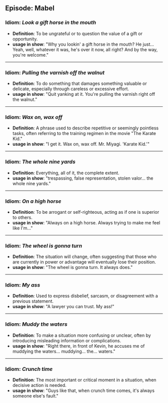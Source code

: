 ## Episode: Mabel

### Idiom: *Look a gift horse in the mouth*
- **Definition**: To be ungrateful or to question the value of a gift or opportunity.
- **usage in show**: "Why you lookin' a gift horse in the mouth? He just... Yeah, well, whatever it was, he's over it now, all right? And by the way, you're welcome." 
---

### Idiom: *Pulling the varnish off the walnut*
- **Definition**: To do something that damages something valuable or delicate, especially through careless or excessive effort.
- **usage in show**: "Quit yanking at it. You're pulling the varnish right off the walnut."
---

### Idiom: *Wax on, wax off*
- **Definition**: A phrase used to describe repetitive or seemingly pointless tasks, often referring to the training regimen in the movie "The Karate Kid."
- **usage in show**: "I get it. Wax on, wax off. Mr. Miyagi. 'Karate Kid.'"
---

### Idiom: *The whole nine yards*
- **Definition**:  Everything, all of it, the complete extent.
- **usage in show**: "trespassing, false representation, stolen valor... the whole nine yards."
---

### Idiom: *On a high horse*
- **Definition**:  To be arrogant or self-righteous, acting as if one is superior to others.
- **usage in show**: "Always on a high horse. Always trying to make me feel like I'm..." 
---

### Idiom: *The wheel is gonna turn*
- **Definition**:  The situation will change, often suggesting that those who are currently in power or advantage will eventually lose their position.
- **usage in show**: "The wheel is gonna turn. It always does." 
---

### Idiom: *My ass*
- **Definition**: Used to express disbelief, sarcasm, or disagreement with a previous statement. 
- **usage in show**: "A lawyer you can trust. My ass!"
---

### Idiom: *Muddy the waters*
- **Definition**: To make a situation more confusing or unclear, often by introducing misleading information or complications.
- **usage in show**: "Right there, in front of Kevin, he accuses me of muddying the waters... muddying... the... waters."
---

### Idiom: *Crunch time*
- **Definition**: The most important or critical moment in a situation, when decisive action is needed.
- **usage in show**: "Guys like that, when crunch time comes, it's always someone else's fault." 

